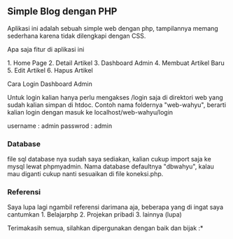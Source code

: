 <h2>Simple Blog dengan PHP </h2>

Aplikasi ini adalah sebuah simple web dengan php, tampilannya memang sederhana karena tidak dilengkapi dengan CSS.

</h3>Apa saja fitur di aplikasi ini</h3>
<p>
1. Home Page
2. Detail Artikel
3. Dashboard Admin
4. Membuat Artikel Baru
5. Edit Artikel
6. Hapus Artikel
</p>

</h3>Cara Login Dashboard Admin</h3>
<p>
Untuk login kalian hanya perlu mengakses /login saja di direktori web yang sudah kalian simpan di htdoc.
Contoh nama foldernya "web-wahyu", berarti kalian login dengan masuk ke localhost/web-wahyu/login

username : admin
passwrod : admin
</p>

<h3>Database</h3>
file sql database nya sudah saya sediakan, kalian cukup import saja ke mysql lewat phpmyadmin.
Nama database defaultnya "dbwahyu", kalau mau diganti cukup nanti sesuaikan di file koneksi.php.

<h3>Referensi</h3>
<p>
Saya lupa lagi ngambil referensi darimana aja, beberapa yang di ingat saya cantumkan
1. Belajarphp
2. Projekan pribadi
3. lainnya (lupa)

Terimakasih semua, silahkan dipergunakan dengan baik dan bijak :*
</p>